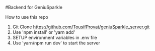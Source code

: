 #Backend for GeniuSparkle

How to use this repo

1. Git Clone https://github.com/TousifProvat/geniuSparkle_server.git
2. Use 'npm install' or 'yarn add'
3. SETUP environment variables in .env file
4. Use 'yarn/npm run dev' to start the server
